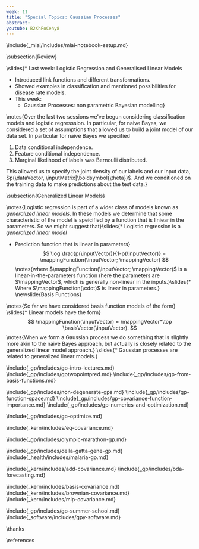 ```yaml
---
week: 11
title: "Special Topics: Gaussian Processes"
abstract: 
youtube: B2XhFoCehy8
---
```


\include{_mlai/includes/mlai-notebook-setup.md}

\subsection{Review}

\slides{* Last week: Logistic Regression and Generalised Linear Models
* Introduced link functions and different transformations.
* Showed examples in classification and mentioned possibilities for disease rate models.
* This week: 
    * Gaussian Processes: non parametric Bayesian modelling}


\notes{Over the last two sessions we've begun considering classification models and logistic regresssion. In particular, for naive Bayes, we considered a set of assumptions that allowed us to build a joint model of our data set. In particular for naive Bayes we specified

1. Data conditional independence.
2. Feature conditional independence.
3. Marginal likelihood of labels was Bernoulli distributed.

This allowed us to specify the joint density of our labels and our input data, $p(\dataVector, \inputMatrix|\boldsymbol{\theta})$. And we conditioned on the training data to make predictions about the test data.}

\subsection{Generalized Linear Models}

\notes{Logistic regression is part of a wider class of models known as *generalized linear models*. In these models we determine that some characteristic of the model is speicified by a function that is liniear in the parameters. So we might suggest that}\slides{* Logistic regression is a *generalized linear model*
* Prediction function that is linear in parameters}
$$
\log \frac{p(\inputVector)}{1-p(\inputVector)} = \mappingFunction(\inputVector; \mappingVector)
$$
\notes{where $\mappingFunction(\inputVector; \mappingVector)$ is a linear-in-the-parameters function (here the
parameters are $\mappingVector$, which is generally non-linear in the inputs.}\slides{* Where $\mappingFunction(\cdot)$ is linear in parameters.}
\newslide{Basis Functions}

\notes{So far we have considered basis function models of the form}
\slides{* Linear models have the form}
$$
\mappingFunction(\inputVector) =
\mappingVector^\top \basisVector(\inputVector).
$$
\notes{When we form a Gaussian process we do something that is slightly more akin to the naive Bayes approach, but actually is closely related to the generalized linear model approach.}
\slides{* Gaussian processes are related to generalized linear models.}

\include{_gp/includes/gp-intro-lectures.md}
\include{_gp/includes/gptwopointpred.md}
\include{_gp/includes/gp-from-basis-functions.md}

\include{_gp/includes/non-degenerate-gps.md}
\include{_gp/includes/gp-function-space.md}
\include{_gp/includes/gp-covariance-function-importance.md}
\include{_gp/includes/gp-numerics-and-optimization.md}

\include{_gp/includes/gp-optimize.md}

\include{_kern/includes/eq-covariance.md}

\include{_gp/includes/olympic-marathon-gp.md}

\include{_gp/includes/della-gatta-gene-gp.md}
\include{_health/includes/malaria-gp.md}

\include{_kern/includes/add-covariance.md}
\include{_gp/includes/bda-forecasting.md}

\include{_kern/includes/basis-covariance.md}
\include{_kern/includes/brownian-covariance.md}
\include{_kern/includes/mlp-covariance.md}

\include{_gp/includes/gp-summer-school.md}
\include{_software/includes/gpy-software.md}

\thanks

\references


